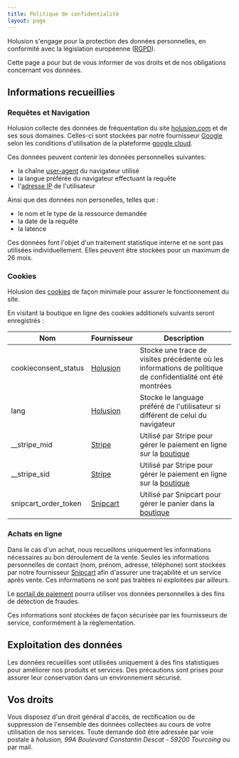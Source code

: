 ```yaml
---
title: Politique de confidentialité
layout: page
---
```


Holusion s'engage pour la protection des données personnelles, en conformité avec la législation européenne ([RGPD](http://eur-lex.europa.eu/legal-content/FR/TXT/HTML/?uri=CELEX:32016R0679&from=EN)).

Cette page a pour but de vous informer de vos droits et de nos obligations concernant vos données.

## Informations recueillies

### Requêtes et Navigation
Holusion collecte des données de fréquentation du site [holusion.com](https://holusion.com) et de ses sous domaines. Celles-ci sont stockées par notre fournisseur [Google](https://cloud.google.com/terms/google-entity) selon les conditions d'utilisation de la plateforme [google cloud](https://cloud.google.com/terms/).

Ces données peuvent contenir les données personnelles suivantes:
- la chaîne [user-agent](https://fr.wikipedia.org/wiki/User_agent) du navigateur utilisé
- la langue préférée du navigateur effectuant la requête
- l'[adresse IP](https://fr.wikipedia.org/wiki/Adresse_IP) de l'utilisateur

Ainsi que des données non personelles, telles que : 
- le nom et le type de la ressource demandée
- la date de la requête
- la latence

Ces données font l'objet d'un traitement statistique interne et ne sont pas utilisées individuellement. Elles peuvent être stockées pour un maximum de 26 mois.

### Cookies

Holusion des [cookies](https://fr.wikipedia.org/wiki/Cookie_(informatique)) de façon minimale pour assurer le fonctionnement du site.

En visitant la boutique en ligne des cookies additionels suivants seront enregistrés :
<table class="table table-striped table-responsive-sm">
  <thead>
    <th scope="col">Nom</th>
    <th scope="col">Fournisseur</th>
    <th scope="col">Description</th>
  </thead>
  <tbody>
    <tr>
      <td class="text-muted">cookieconsent_status</td>
      <td class="text-end"><a href="/fr/about/">Holusion</a></td>
      <td>Stocke une trace de visites précédente où les informations de politique de confidentialité ont été montrées</td>
    </tr>
    <tr>
      <td class="text-muted">lang</td>
      <td class="text-end"><a href="/fr/about/">Holusion</a></td>
      <td>Stocke le language préféré de l'utilisateur si différent de celui du navigateur</td>
    </tr>
    <tr>
      <td class="text-muted">__stripe_mid</td>
      <td class="text-end"><a href="https://stripe.com/fr/privacy">Stripe</a></td>
      <td>Utilisé par Stripe pour gérer le paiement en ligne sur la <a href="/fr/store/">boutique</a></td>
    </tr>
    <tr>
      <td class="text-muted">__stripe_sid</td>
      <td class="text-end"><a href="https://stripe.com/fr/privacy">Stripe</a></td>
      <td>Utilisé par Stripe pour gérer le paiement en ligne sur la <a href="/fr/store/">boutique</a></td>
    </tr>
    <tr>
      <td class="text-muted">snipcart_order_token</td>
      <td class="text-end"><a href="https://cdn.snipcart.com/legal/dpa.pdf">Snipcart</a></td>
      <td>Utilisé par Snipcart pour gérer le panier dans la <a href="/fr/store/">boutique</a></td>
    </tr>
  </tbody>
</table>

### Achats en ligne

Dans le cas d'un achat, nous recueillons uniquement les informations nécessaires au bon déroulement de la vente. Seules les informations personnelles de contact (nom, prénom, adresse, téléphone) sont stockées par notre fournisseur [Snipcart](https://snipcart.com) afin d'assurer une traçabilité et un service après vente. Ces informations ne sont pas traitées ni exploitées par ailleurs.

Le [portail de paiement](https://stripe.com/fr/privacy) pourra utiliser vos données personnelles à des fins de détection de fraudes.

Ces informations sont stockées de façon sécurisée par les fournisseurs de service, conformément à la réglementation.

## Exploitation des données

Les données recueillies sont utilisées uniquement à des fins statistiques pour améliorer nos produits et services. Des précautions sont prises pour assurer leur conservation dans un environnement sécurisé.

## Vos droits

Vous disposez d'un droit général d'accès, de rectification ou de suppression de l'ensemble des données collectées au cours de votre utilisation de nos services. Toute demande doit être adressée par voie postale à *holusion, 99A Boulevard Constantin Descat - 59200 Tourcoing* ou par <a style="cursor:pointer" data-bs-toggle="modal" data-bs-target="#contactform-modal">mail</a>.

